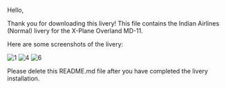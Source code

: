 Hello,

Thank you for downloading this livery! This file contains the Indian Airlines (Normal) livery for the X-Plane Overland MD-11. 

Here are some screenshots of the livery:

![1](https://user-images.githubusercontent.com/86084719/134289273-eb22d7b8-b59e-4341-b627-00b354c3d586.png)
![4](https://user-images.githubusercontent.com/86084719/134289288-681237c9-05e2-4a49-aebf-e2cae9b7a9a3.png)
![6](https://user-images.githubusercontent.com/86084719/134289293-e927485f-739e-4cd6-8502-b50a6771deaf.png)

Please delete this README.md file after you have completed the livery installation.
